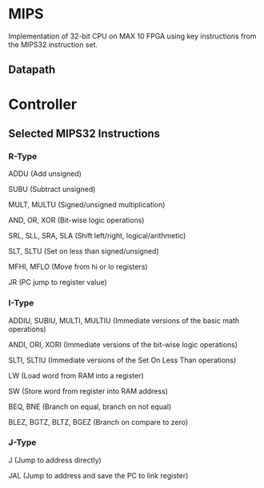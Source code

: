 # MIPS
Implementation of 32-bit CPU on MAX 10 FPGA using key instructions from the MIPS32 instruction set.

## Datapath

# Controller

## Selected MIPS32 Instructions
### R-Type
ADDU (Add unsigned)

SUBU (Subtract unsigned)

MULT, MULTU (Signed/unsigned multiplication)

AND, OR, XOR (Bit-wise logic operations)

SRL, SLL, SRA, SLA (Shift left/right, logical/arithmetic)

SLT, SLTU (Set on less than signed/unsigned)

MFHI, MFLO (Move from hi or lo registers)

JR (PC jump to register value)

### I-Type
ADDIU, SUBIU, MULTI, MULTIU (Immediate versions of the basic math operations)

ANDI, ORI, XORI (Immediate versions of the bit-wise logic operations)

SLTI, SLTIU (Immediate versions of the Set On Less Than operations)

LW (Load word from RAM into a register)

SW (Store word from register into RAM address)

BEQ, BNE (Branch on equal, branch on not equal)

BLEZ, BGTZ, BLTZ, BGEZ (Branch on compare to zero)

### J-Type
J (Jump to address directly)

JAL (Jump to address and save the PC to link register)
